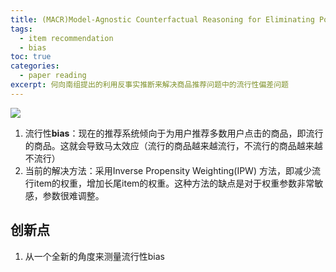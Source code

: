 ```yaml
---
title: (MACR)Model-Agnostic Counterfactual Reasoning for Eliminating Popularity Bias in Recommender System 论文阅读
tags:
  - item recommendation
  - bias
toc: true
categories:
  - paper reading
excerpt: 何向南组提出的利用反事实推断来解决商品推荐问题中的流行性偏差问题
---
```


![](https://gitblog-1302688916.cos.ap-beijing.myqcloud.com/cs224n/202103/19/213431-921586.png)



1.  流行性**bias**：现在的推荐系统倾向于为用户推荐多数用户点击的商品，即流行的商品。这就会导致马太效应（流行的商品越来越流行，不流行的商品越来越不流行）
2.  当前的解决方法：采用Inverse Propensity Weighting(IPW) 方法，即减少流行item的权重，增加长尾item的权重。这种方法的缺点是对于权重参数非常敏感，参数很难调整。



## 创新点

1.  从一个全新的角度来测量流行性bias